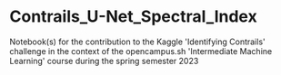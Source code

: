# Contrails_U-Net_Spectral_Index
Notebook(s) for the contribution to the Kaggle 'Identifying Contrails' challenge in the context of the opencampus.sh 'Intermediate Machine Learning' course during the spring semester 2023
